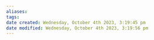 ```yaml
---
aliases: 
tags: 
date created: Wednesday, October 4th 2023, 3:19:45 pm
date modified: Wednesday, October 4th 2023, 3:19:56 pm
---
```

